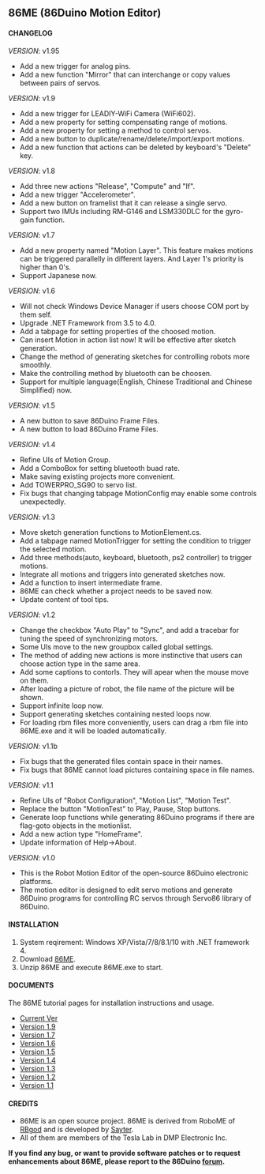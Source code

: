 86ME (86Duino Motion Editor)
---------
#### CHANGELOG ####

_VERSION_: v1.95

* Add a new trigger for analog pins.
* Add a new function "Mirror" that can interchange or copy values between pairs of servos.

_VERSION_: v1.9

* Add a new trigger for LEADIY-WiFi Camera (WiFi602).
* Add a new property for setting compensating range of motions.
* Add a new property for setting a method to control servos.
* Add a new button to duplicate/rename/delete/import/export motions.
* Add a new function that actions can be deleted by keyboard's "Delete" key. 

_VERSION_: v1.8

* Add three new actions "Release", "Compute" and "If".
* Add a new trigger "Accelerometer".
* Add a new button on framelist that it can release a single servo.
* Support two IMUs including RM-G146 and LSM330DLC for the gyro-gain function.

_VERSION_: v1.7

* Add a new property named "Motion Layer". This feature makes motions can be triggered parallelly in different layers. And Layer 1's priority is higher than 0's.
* Support Japanese now.

_VERSION_: v1.6

* Will not check Windows Device Manager if users choose COM port by them self.
* Upgrade .NET Framework from 3.5 to 4.0.
* Add a tabpage for setting properties of the choosed motion.
* Can insert Motion in action list now! It will be effective after sketch generation.
* Change the method of generating sketches for controlling robots more smoothly.
* Make the controlling method by bluetooth can be choosen.
* Support for multiple language(English, Chinese Traditional and Chinese Simplified) now.

_VERSION_: v1.5

* A new button to save 86Duino Frame Files.
* A new button to load 86Duino Frame Files.

_VERSION_: v1.4

* Refine UIs of Motion Group.
* Add a ComboBox for setting bluetooth buad rate.
* Make saving existing projects more convenient.
* Add TOWERPRO_SG90 to servo list.
* Fix bugs that changing tabpage MotionConfig may enable some controls unexpectedly.

_VERSION_: v1.3

* Move sketch generation functions to MotionElement.cs.
* Add a tabpage named MotionTrigger for setting the condition to trigger the selected motion.
* Add three methods(auto, keyboard, bluetooth, ps2 controller) to trigger motions.
* Integrate all motions and triggers into generated sketches now.
* Add a function to insert intermediate frame.
* 86ME can check whether a project needs to be saved now.
* Update content of tool tips.

_VERSION_: v1.2

* Change the checkbox "Auto Play" to "Sync", and add a tracebar for tuning the speed of synchronizing motors.
* Some UIs move to the new groupbox called global settings.
* The method of adding new actions is more instinctive that users can choose action type in the same area.
* Add some captions to contorls. They will apear when the mouse move on them.
* After loading a picture of robot, the file name of the picture will be shown.
* Support infinite loop now.
* Support generating sketches containing nested loops now.
* For loading rbm files more conveniently, users can drag a rbm file into 86ME.exe and it will be loaded automatically.

_VERSION_: v1.1b

* Fix bugs that the generated files contain space in their names.
* Fix bugs that 86ME cannot load pictures containing space in file names. 

_VERSION_: v1.1

* Refine UIs of "Robot Configuration", "Motion List", "Motion Test".
* Replace the button "MotionTest" to Play, Pause, Stop buttons.
* Generate loop functions while generating 86Duino programs if there are flag-goto objects in the motionlist.
* Add a new action type "HomeFrame".
* Update information of Help->About.

_VERSION_: v1.0

* This is the Robot Motion Editor of the open-source 86Duino electronic platforms.
* The motion editor is designed to edit servo motions and generate 86Duino programs for controlling RC servos through Servo86 library of 86Duino.

#### INSTALLATION ####

1. System reqirement: Windows XP/Vista/7/8/8.1/10 with .NET framework 4.
2. Download [86ME](https://github.com/Sayter99/86ME/releases/download/86ME/86ME_v1.95.zip).
3. Unzip 86ME and execute 86ME.exe to start.

#### DOCUMENTS ####

The 86ME tutorial pages for installation instructions and usage.

* [Current Ver](http://www.86duino.com/index.php?p=11544&lang=TW)
* [Version 1.9](http://www.86duino.com/index.php?p=17180&lang=TW)
* [Version 1.7](http://www.86duino.com/index.php?p=15750&lang=TW)
* [Version 1.6](http://www.86duino.com/index.php?p=14738&lang=TW)
* [Version 1.5](http://www.86duino.com/index.php?p=13111&lang=TW)
* [Version 1.4](http://www.86duino.com/index.php?p=12778&lang=TW)
* [Version 1.3](http://www.86duino.com/index.php?p=12646&lang=TW)
* [Version 1.2](http://www.86duino.com/index.php?p=12298&lang=TW)
* [Version 1.1](http://www.86duino.com/index.php?p=11850&lang=TW)

#### CREDITS ####

* 86ME is an open source project. 86ME is derived from RoboME of [RBgod](https://github.com/RoBoardGod/RoBoME) and is developed by [Sayter](sayter@dmp.com.tw).
* All of them are members of the Tesla Lab in DMP Electronic Inc.

**If you find any bug, or want to provide software patches or to request enhancements about 86ME, please report to the 86Duino [forum](http://www.86duino.com/?page_id=85).**
